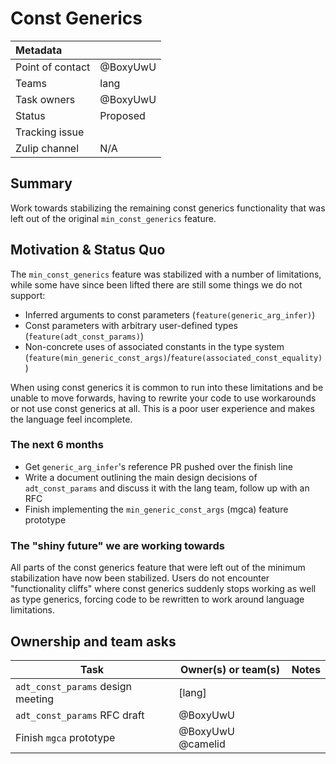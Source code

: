# Const Generics

| Metadata         |             |
|:-----------------|-------------|
| Point of contact | @BoxyUwU    |
| Teams            | lang        |
| Task owners      | @BoxyUwU    |
| Status           | Proposed    |
| Tracking issue   |             |
| Zulip channel    | N/A         |

## Summary

Work towards stabilizing the remaining const generics functionality that was left out of the original `min_const_generics` feature.

## Motivation & Status Quo

The `min_const_generics` feature was stabilized with a number of limitations, while some have since been lifted there are still some things we do not support:
- Inferred arguments to const parameters (`feature(generic_arg_infer)`)
- Const parameters with arbitrary user-defined types (`feature(adt_const_params)`)
- Non-concrete uses of associated constants in the type system (`feature(min_generic_const_args)`/`feature(associated_const_equality)`)

When using const generics it is common to run into these limitations and be unable to move forwards, having to rewrite your code to use workarounds or not use const generics at all. This is a poor user experience and makes the language feel incomplete.

### The next 6 months

- Get `generic_arg_infer`'s reference PR pushed over the finish line
- Write a document outlining the main design decisions of `adt_const_params` and discuss it with the lang team, follow up with an RFC
- Finish implementing the `min_generic_const_args` (mgca) feature prototype 

### The "shiny future" we are working towards

All parts of the const generics feature that were left out of the minimum stabilization have now been stabilized. Users do not encounter "functionality cliffs" where const generics
suddenly stops working as well as type generics, forcing code to be rewritten to work around language limitations.

## Ownership and team asks

| Task                              | Owner(s) or team(s) | Notes |
|-----------------------------------|---------------------|-------|
| `adt_const_params` design meeting | [lang]              |       |
| `adt_const_params` RFC draft      | @BoxyUwU            |       |
| Finish `mgca` prototype           | @BoxyUwU @camelid   |       |
